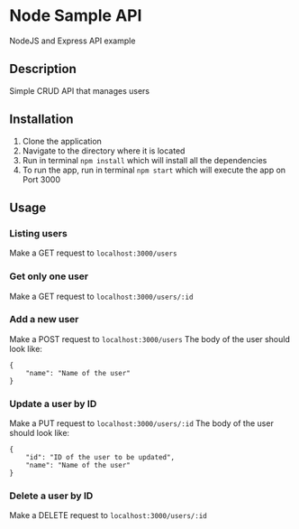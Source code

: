 # Node Sample API
NodeJS and Express API example

## Description
Simple CRUD API that manages users

## Installation
1. Clone the application
2. Navigate to the directory where it is located
3. Run in terminal `npm install` which will install all the dependencies
4. To run the app, run in terminal `npm start` which will execute the app on Port 3000

## Usage

### Listing users
Make a GET request to `localhost:3000/users`

### Get only one user
Make a GET request to `localhost:3000/users/:id`

### Add a new user
Make a POST request to `localhost:3000/users`
The body of the user should look like:
```
{
	"name": "Name of the user"
}
```

### Update a user by ID
Make a PUT request to `localhost:3000/users/:id`
The body of the user should look like:
```
{
	"id": "ID of the user to be updated",
	"name": "Name of the user"
}
```

### Delete a user by ID
Make a DELETE request to `localhost:3000/users/:id`